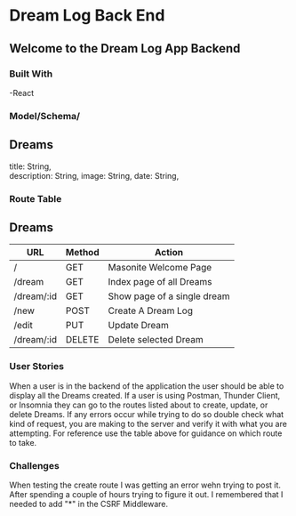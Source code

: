 # Dream Log Back End
## Welcome to the Dream Log App Backend

### Built With
-React

### Model/Schema/
## Dreams

title: String,  
description: String,
image: String,
date: String, 
 

### Route Table
## Dreams
| URL | Method | Action |
|-----|--------|--------|
| / | GET | Masonite Welcome Page|
| /dream | GET | Index page of all Dreams|
| /dream/:id | GET | Show page of a single dream |
| /new | POST | Create A Dream Log |
| /edit | PUT | Update Dream |
| /dream/:id | DELETE | Delete selected Dream |


### User Stories
 When a user is in the backend of the application the user should be able to display all the Dreams created. If a user is using Postman, Thunder Client, or Insomnia they can go to the routes listed about to create, update, or delete Dreams. If any errors occur while trying to do so double check what kind of request, you are making to the server and verify it with what you are attempting. For reference use the table above for guidance on which route to take.

### Challenges
When testing the create route I was getting an error wehn trying to post it. After spending a couple of hours trying to figure it out. I remembered that I needed to add "*" in the CSRF Middleware.